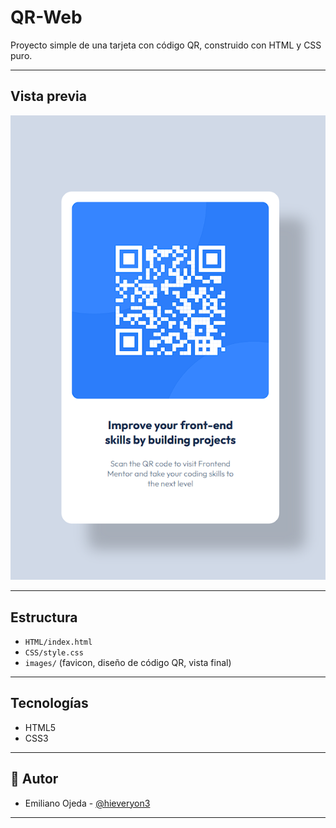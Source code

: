 # QR-Web

Proyecto simple de una tarjeta con código QR, construido con HTML y CSS puro.

---

##  Vista previa

![QR Code](./images/vistafinal.png)

---

## Estructura

- `HTML/index.html`
- `CSS/style.css`
- `images/` (favicon, diseño de código QR, vista final)

---

##  Tecnologías

- HTML5
- CSS3

---

## 👤 Autor

- Emiliano Ojeda - [@hieveryon3](https://github.com/hieveryon3)

---